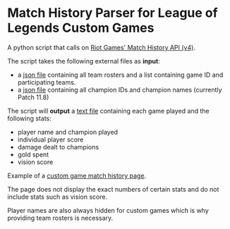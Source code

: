 # Match History Parser for League of Legends Custom Games
A python script that calls on [Riot Games' Match History API (v4)](https://developer.riotgames.com/apis#match-v4).

The script takes the following external files as **input**:
* a [json file](https://github.com/TimothyBui/CustomGameHistory/blob/main/SIEGE2021.json) containing all team rosters and a list containing game ID and participating teams.
* a [json file](http://ddragon.leagueoflegends.com/cdn/11.8.1/data/en_US/champion.json) containing all champion IDs and champion names (currently Patch 11.8)

The script will **output** a [text file](https://github.com/TimothyBui/CustomGameHistory/blob/main/output.txt) containing each game played and the following stats:
* player name and champion played
* individual player score
* damage dealt to champions
* gold spent
* vision score

Example of a [custom game match history page](https://matchhistory.na.leagueoflegends.com/en/#match-details/NA1/3871003691/202023771?tab=overview).

The page does not display the exact numbers of certain stats and do not include stats such as vision score.

Player names are also always hidden for custom games which is why providing team rosters is necessary.
